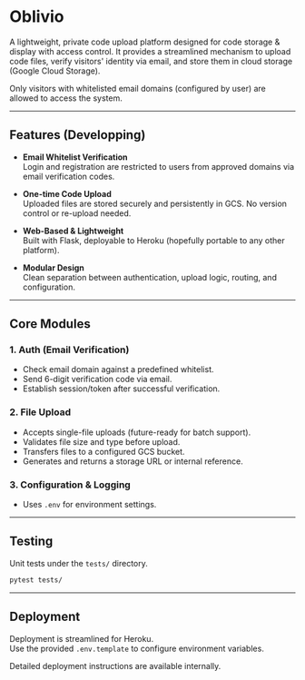 # Oblivio

A lightweight, private code upload platform designed for code storage & display with access control. It provides a streamlined mechanism to upload code files, verify visitors' identity via email, and store them in cloud storage (Google Cloud Storage).

Only visitors with whitelisted email domains (configured by user) are allowed to access the system.

---

## Features (Developping)

- **Email Whitelist Verification**  
  Login and registration are restricted to users from approved domains via email verification codes.

- **One-time Code Upload**  
  Uploaded files are stored securely and persistently in GCS. No version control or re-upload needed.

- **Web-Based & Lightweight**  
  Built with Flask, deployable to Heroku (hopefully portable to any other platform).

- **Modular Design**  
  Clean separation between authentication, upload logic, routing, and configuration.

---

## Core Modules

### 1. Auth (Email Verification)

- Check email domain against a predefined whitelist.
- Send 6-digit verification code via email.
- Establish session/token after successful verification.

### 2. File Upload

- Accepts single-file uploads (future-ready for batch support).
- Validates file size and type before upload.
- Transfers files to a configured GCS bucket.
- Generates and returns a storage URL or internal reference.

### 3. Configuration & Logging

- Uses `.env` for environment settings.

---

## Testing

Unit tests under the `tests/` directory.

```bash
pytest tests/
```

---

## Deployment

Deployment is streamlined for Heroku.  
Use the provided `.env.template` to configure environment variables.

Detailed deployment instructions are available internally.


